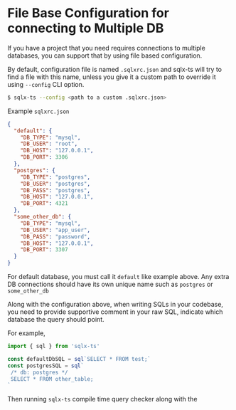 # File Base Configuration for connecting to Multiple DB

If you have a project that you need requires connections to multiple databases, you can support 
that by using file based configuration.

By default, configuration file is named `.sqlxrc.json` and sqlx-ts will try to find a file with 
this name, unless you give it a custom path to override it using `--config` CLI option.

```bash
$ sqlx-ts --config <path to a custom .sqlxrc.json>
```

Example `sqlxrc.json`

```json
{
  "default": {
    "DB_TYPE": "mysql",
    "DB_USER": "root",
    "DB_HOST": "127.0.0.1",
    "DB_PORT": 3306
  },
  "postgres": {
    "DB_TYPE": "postgres",
    "DB_USER": "postgres",
    "DB_PASS": "postgres",
    "DB_HOST": "127.0.0.1",
    "DB_PORT": 4321
  },
  "some_other_db": {
    "DB_TYPE": "mysql",
    "DB_USER": "app_user",
    "DB_PASS": "password",
    "DB_HOST": "127.0.0.1",
    "DB_PORT": 3307
  }
}
```

For default database, you must call it `default` like example above. Any extra DB connections 
should have its own unique name such as `postgres` or `some_other_db`

Along with the configuration above, when writing SQLs in your codebase, you need to provide 
supportive comment in your raw SQL, indicate which database the query should point.

For example,

```typescript
import { sql } from 'sqlx-ts'

const defaultDbSQL = sql`SELECT * FROM test;`
const postgresSQL = sql`
 /* db: postgres */
 SELECT * FROM other_table;
`
```

Then running `sqlx-ts` compile time query checker along with the 
